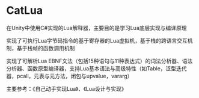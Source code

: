 # CatLua
在Unity中使用C#实现的Lua解释器，主要目的是学习Lua底层实现与编译原理

实现了可执行Lua字节码指令的基于寄存器的Lua虚拟机，基于栈的跨语言交互机制，基于栈帧的函数调用机制

实现了可解析Lua EBNF文法（包括15种语句与11种表达式）的词法分析器、语法分析器、函数原型编译器，支持Lua基本语法与高级特性（如Table，泛型迭代器，pcall，元表与元方法，闭包与upvalue，vararg）

主要参考：《自己动手实现Lua》、《Lua设计与实现》
